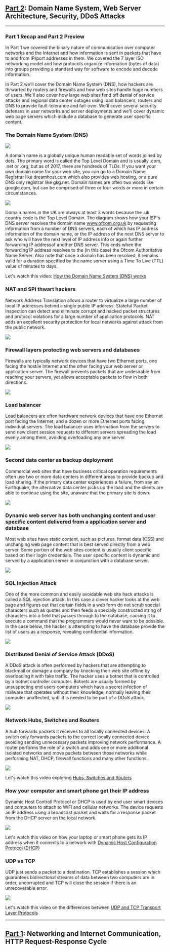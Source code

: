 ## [Part 2]: Domain Name System, Web Server Architecture, Security, DDoS Attacks

[Part 2]: https://product-college-labs.github.io/Core-How-the-Internet-Works/Part2

---

### Part 1 Recap and Part 2 Preview

In Part 1 we covered the binary nature of communication over computer networks and the Internet and how information is sent in packets that have to and from IP/port addresses in them. We covered the 7 layer ISO networking model and how protocols organize information (bytes of data) into groups providing a standard way for software to encode and decode information.

In Part 2 we'll cover the Domain Name System (DNS), how hackers are thrwarted by routers and firewalls and how web sites handle huge numbers of users.  We'll also cover how large web sites fend off denial of service attacks and regional data center outages using load balancers, routers and DNS to provide fault-tolerance and fail-over. We'll cover several security defenses in user networks and server deployments and we'll cover dynamic web page servers which include a database to generate user specific content.

### The Domain Name System (DNS)

![](images/DomainNames.png)

A domain name is a globally unique human readable set of words joined by dots. The primary word is called the Top Level Domain and is usually .com, .net or .org, but as of 2017, there are hundreds of TLDs. If you want your own domain name for your web site, you can go to a Domain Name Registrar like dreamhost.com which also provides web hosting, or a pure DNS only registrar like gkg.net. Domain names are often two words like google.com, but can be comprised of three or four words or more in certain circumstances.

![](images/DNSProcess.png)

Domain names in the UK are always at least 3 words because the .uk country code is the Top Level Domain. The diagram shows how your ISP's DNS server resolves the domain name www.ofcom.org.uk by requesting information from a number of DNS servers, each of which has IP address information of the domain name, or the IP address of the next DNS server to ask who will have the next level of IP address info or again further forwarding IP addressof another DNS server. This ends when the forwarding IP address resolves to the (in this case) the Ofcom Authoritative Name Server. Also note that once a domain has been resolved, it remains valid for a duration specified by the name server using a Time To Live (TTL) value of minutes to days.

Let's watch this video: [How the Domain Name System (DNS) works](https://www.youtube.com/watch?v=GlZC4Jwf3xQ)

### NAT and SPI thwart hackers

Network Address Translation allows a router to virtualize a large number of local IP addresses behind a single public IP address. Stateful Packet Inspection can detect and eliminate corrupt and hacked packet structures and protocol violations for a large number of application protocols. NAT adds an excellent security protection for local networks against attack from the public network.

![](images/FireWall.png)

### Firewall layers protecting web servers and databases

Firewalls are typically network devices that have two Ethernet ports, one facing the hostile Internet and the other facing your web server or application server. The firewall prevents packets that are undesirable from reaching your servers, yet allows acceptable packets to flow in both directions.

![](images/ServerDefenses.png)

### Load balancer

Load balancers are often hardware network devices that have one Ethernet port facing the Internet, and a dozen or more Ethernet ports facing individual servers. The load balancer uses information from the servers to send new client session requests to different servers spreading the load evenly among them, avoiding overloading any one server.

![](images/LoadBalancer.png)

### Second data center as backup deployment

Commercial web sites that have business critical operation requirements often use two or more data centers in different areas to provide backup and load sharing. If the primary data center experiences a failure, from say an Earthquake, the alternative data center picks up the load and the clients are able to continue using the site, unaware that the primary site is down.

![](images/RedundantDataCenter.png)

### Dynamic web server has both unchanging content and user specific content delivered from a application server and database

Most web sites have static content, such as pictures, format data (CSS) and unchanging web page content that is best served directly from a web server. Some portion of the web sites content is usually client specific based on their login credentials. The user specific content is dynamic and served by a application server in conjunction with a database server.

![](images/DynamicWebContent.png)

### SQL Injection Attack

One of the more common and easily avoidable web site hack attacks is called a SQL injection attack. In this case a clever hacker looks at the web page and figures out that certain fields in a web form do not scrub special characters such as quotes and then feeds a specially constructed string of characters into a field that passes through to the database, causing it to execute a command that the programmers would never want to be possible. In the case below, the hacker is attempting to have the database provide the list of users as a response, revealing confidential information.

![](images/SQLInjection.png)

### Distributed Denial of Service Attack (DDoS)

A DDoS attack is often performed by hackers that are attempting to blackmail or damage a company by knocking their web site offline by overloading it with fake traffic. The hacker uses a botnet that is controlled by a botnet controller computer. Botnets are usually formed by unsuspecting end users computers which have a secret infection of malware that operates without their knowledge, normally leaving their computer unaffected, until it is needed to be part of a DDoS attack.

![](images/DDOS.png)

### Network Hubs, Switches and Routers

A hub forwards packets it receives to all locally connected devices. A switch only forwards packets to the correct locally connected device avoiding sending unnecessary packets improving network performance. A router performs the role of a switch and adds one or more additional isolated networks and move packets between those networks while performing NAT, DHCP, firewall functions and many other functions.

![](images/HubVersusSwitch.png)

Let's watch this video exploring [Hubs, Switches and Routers](https://www.youtube.com/watch?v=Ofjsh_E4HFY)

### How your computer and smart phone get their IP address

Dynamic Host Controll Protocol or DHCP is used by end user smart devices and computers to attach to WiFi and cellular networks. The device requests an IP address using a broadcast packet and waits for a response packet from the DHCP server on the local network.

![](images/DHCP.png)

Let's watch this video on how your laptop or smart phone gets its IP address when it connects to a network with [Dynamic Host Configuration Protocol (DHCP)](https://www.youtube.com/watch?v=RUZohsAxPxQ)

### UDP vs TCP

UDP just sends a packet to a destination. TCP establishes a session which guarantees bidirectional streams of data between two computers are in order, uncorrupted and TCP will close the session if there is an unrecoverable error.

![](images/TCPvsUDP.png)

Let's watch this video on the differences between [UDP and TCP Transport Layer Protocols](https://www.youtube.com/watch?v=Vdc8TCESIg8)

---

## [Part 1]: Networking and Internet Communication, HTTP Request-Response Cycle

[Part 1]: https://product-college-labs.github.io/Core-How-the-Internet-Works/Part1
